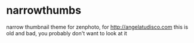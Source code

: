 # narrowthumbs
narrow thumbnail theme for zenphoto, for http://angelatudisco.com
this is old and bad, you probably don't want to look at it
